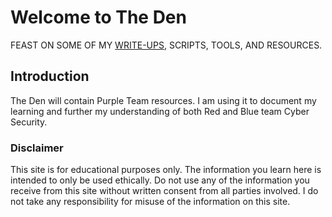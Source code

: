 # Welcome to The Den

FEAST ON SOME OF MY [WRITE-UPS](./write-ups.md), SCRIPTS, TOOLS, AND RESOURCES.

## Introduction
The Den will contain Purple Team resources. I am using it to document my learning and further my understanding of both Red and Blue team Cyber Security.

### Disclaimer
This site is for educational purposes only. The information you learn here is intended to only be used ethically. Do not use any of the information you receive from this site without written consent from all parties involved. I do not take any responsibility for misuse of the information on this site.
